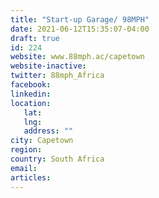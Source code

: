 ```yaml
---
title: "Start-up Garage/ 98MPH"
date: 2021-06-12T15:35:07-04:00
draft: true
id: 224
website: www.88mph.ac/capetown
website-inactive: 
twitter: 88mph_Africa
facebook: 
linkedin: 
location: 
   lat: 
   lng: 
   address: ""
city: Capetown
region: 
country: South Africa 
email: 
articles:
---
```


